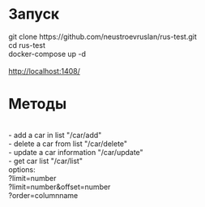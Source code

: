 <h1>Запуск</h1>
git clone https://github.com/neustroevruslan/rus-test.git
</br >cd rus-test
</br >docker-compose up -d
</br >
</br ><a href="http://localhost:1408/">http://localhost:1408/</a>
<h1>Методы</h1>
</br> - add a car in list "/car/add" 
</br> - delete a car from list "/car/delete"
</br> - update a car information "/car/update"
</br> - get car list "/car/list"
</br>       options:
</br>           ?limit=number
</br>           ?limit=number&offset=number
</br>           ?order=columnname
